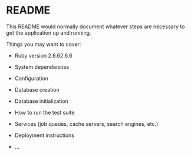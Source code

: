 # README

This README would normally document whatever steps are necessary to get the
application up and running.

Things you may want to cover:

* Ruby version
2.6.62.6.6
* System dependencies

* Configuration

* Database creation

* Database initialization

* How to run the test suite

* Services (job queues, cache servers, search engines, etc.)

* Deployment instructions

* ...
